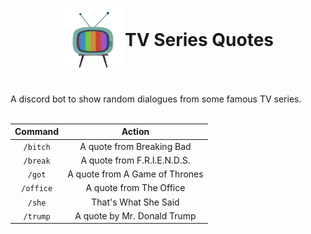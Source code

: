 # <div style="display:flex;align-items:center;justify-content:center;"><img src="icon.png" height="100">TV Series Quotes</div>
</br>
A discord bot to show random dialogues from some famous TV series.
</br></br>

| Command   | Action |
| :-----:   | :----: |
| `/bitch`  | A quote from Breaking Bad |
| `/break`  | A quote from F.R.I.E.N.D.S. |
| `/got`    | A quote from A Game of Thrones |
| `/office` | A quote from The Office |
| `/she`    | That's What She Said |
| `/trump`  | A quote by Mr. Donald Trump |